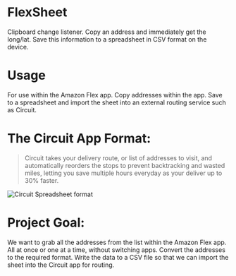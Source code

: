 # FlexSheet
Clipboard change listener. Copy an address and immediately get the long/lat. Save this information to a spreadsheet in CSV format on the device.
# Usage
For use within the Amazon Flex app. Copy addresses within the app. Save to a spreadsheet and import the sheet into an external routing service such as Circuit.
# The Circuit App Format:
> Circuit takes your delivery route, or list of addresses to visit, and automatically reorders the stops to prevent backtracking and wasted miles, letting you save multiple hours everyday as your deliver up to 30% faster.

![Circuit Spreadsheet format](https://i.imgur.com/yj8BpMW.png)
# Project Goal:
We want to grab all the addresses from the list within the Amazon Flex app. All at once or one at a time, without switching apps. Convert the addresses to the required format. Write the data to a CSV file so that we can import the sheet into the Circuit app for routing.
